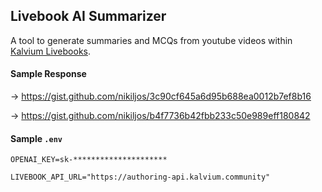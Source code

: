 ## Livebook AI Summarizer

A tool to generate summaries and MCQs from youtube videos within [Kalvium Livebooks](https://kalvium.community/livebooks).


#### Sample Response
→ https://gist.github.com/nikiljos/3c90cf645a6d95b688ea0012b7ef8b16  

→ https://gist.github.com/nikiljos/b4f7736b42fbb233c50e989eff180842


#### Sample `.env`

```
OPENAI_KEY=sk-*********************

LIVEBOOK_API_URL="https://authoring-api.kalvium.community"
```
